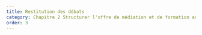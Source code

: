 ```yaml
---
title: Restitution des débats
category: Chapitre 2 Structurer l'offre de médiation et de formation au numérique
order: 3
---
```

